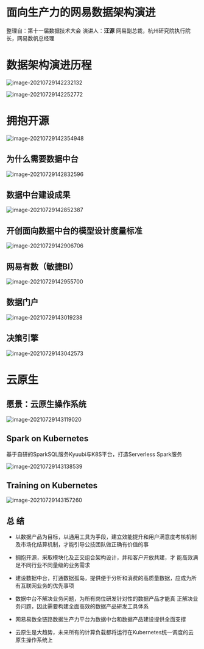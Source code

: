 # 面向生产力的网易数据架构演进

整理自：第十一届数据技术大会	演讲人：**汪源**   网易副总裁，杭州研究院执行院长，网易数帆总经理

# 数据架构演进历程

![image-20210729142232132](https://gitee.com/er-huomeng/l-img/raw/master/img/image-20210729142232132.png)

![image-20210729142252772](https://gitee.com/er-huomeng/l-img/raw/master/img/image-20210729142252772.png)

# 拥抱开源

![image-20210729142354948](https://gitee.com/er-huomeng/l-img/raw/master/img/image-20210729142354948.png)

## 为什么需要数据中台

![image-20210729142832596](https://gitee.com/er-huomeng/l-img/raw/master/img/image-20210729142832596.png)

## 数据中台建设成果

![image-20210729142852387](https://gitee.com/er-huomeng/l-img/raw/master/img/image-20210729142852387.png)

## 开创面向数据中台的模型设计度量标准

![image-20210729142906706](https://gitee.com/er-huomeng/l-img/raw/master/img/image-20210729142906706.png)

## 网易有数（敏捷BI）

![image-20210729142955700](https://gitee.com/er-huomeng/l-img/raw/master/img/image-20210729142955700.png)

## 数据门户

![image-20210729143019238](https://gitee.com/er-huomeng/l-img/raw/master/img/image-20210729143019238.png)

## 决策引擎

![image-20210729143042573](https://gitee.com/er-huomeng/l-img/raw/master/img/image-20210729143042573.png)

# 云原生

## 愿景：云原生操作系统

![image-20210729143119020](https://gitee.com/er-huomeng/l-img/raw/master/img/image-20210729143119020.png)

## Spark on Kubernetes

基于自研的SparkSQL服务Kyuubi与K8S平台，打造Serverless Spark服务

![image-20210729143138539](https://gitee.com/er-huomeng/l-img/raw/master/img/image-20210729143138539.png)

## Training on Kubernetes

![image-20210729143157260](https://gitee.com/er-huomeng/l-img/raw/master/img/image-20210729143157260.png)

## 总 结

- 以数据产品为目标，以通用工具为手段，建立效能提升和用户满意度考核机制及市场化结算机制，才能引导公技团队做正确有价值的事

- 拥抱开源，采取模块化及正交组合架构设计，并和客户开放共建，才 能高效满足不同行业不同量级的业务需求

- 建设数据中台，打通数据孤岛，提供便于分析和消费的高质量数据，应成为所有互联网业务的优先事项

- 数据中台不解决业务问题，为所有岗位研发针对性的数据产品才能真 正解决业务问题，因此需要构建全面高效的数据产品研发工具体系

- 网易易数全链路数据生产力平台为数据中台和数据产品建设提供全面支撑

- 云原生是大趋势，未来所有的计算负载都将运行在Kubernetes统一调度的云原生操作系统上